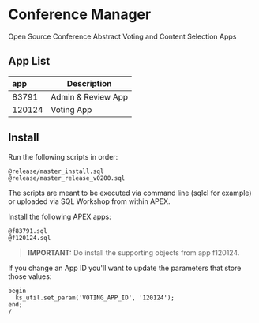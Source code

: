 # Conference Manager
Open Source Conference Abstract Voting and Content Selection Apps

## App List

| app | Description |
|:-|--|
| 83791 | Admin & Review App |
| 120124 | Voting App |

## Install

Run the following scripts in order:
```
@release/master_install.sql
@release/master_release_v0200.sql
```


The scripts are meant to be executed via command line (sqlcl for example) or uploaded via SQL Workshop from within APEX.

Install the following APEX apps:
```
@f83791.sql
@f120124.sql
```

> **IMPORTANT:** Do install the supporting objects from app f120124.

If you change an App ID you'll want to update the parameters that store those values: 

```
begin
  ks_util.set_param('VOTING_APP_ID', '120124');
end;
/
```



